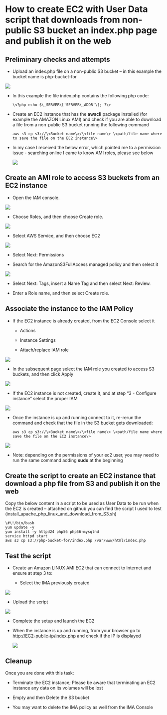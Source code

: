 # How to create EC2 with User Data script that downloads from non-public S3 bucket an index.php page and publish it on the web

## Preliminary checks and attempts

  - Upload an index.php file on a non-public S3 bucket – in this example
    the bucket name is php-bucket-for

![](.//media/image1.png)

  - In this example the file index.php contains the following php code:
    ```
    \<?php echo $\_SERVER\['SERVER\_ADDR'\]; ?\>
    ```
  - Create an EC2 instance that has the **awscli** package installed
    (for example the AMAZON Linux AMI) and check if you are able to
    download a file from a non-public S3 bucket running the following
    command
    ```
    aws s3 cp s3://\<Bucket name\>/\<file name\> \<path/file name where to save the file on the EC2 instance\>
    ```
  - In my case I received the below error, which pointed me to a permission issue - searching online I came to know AMI roles, please see below
    
    ![](.//media/image2.png)

## Create an AMI role to access S3 buckets from an EC2 instance

  - Open the IAM console.

![](.//media/image3.png)

  - Choose Roles, and then choose Create role.

![](.//media/image4.png)

  - Select AWS Service, and then choose EC2

![](.//media/image5.png)

  - Select Next: Permissions

  - Search for the AmazonS3FullAccess managed policy and then select it

![](.//media/image6.png)

  - Select Next: Tags, insert a Name Tag and then select Next: Review.

  - Enter a Role name, and then select Create role.

## Associate the instance to the IAM Policy

  - If the EC2 instance is already created, from the EC2 Console select
    it
    
      - Actions
    
      - Instance Settings
    
      - Attach/replace IAM role

![](.//media/image7.png)

  - In the subsequent page select the IAM role you created to access S3
    buckets, and then click Apply

![](.//media/image8.png)

  - If the EC2 instance is not created, create it, and at step “3 -
    Configure instance” select the proper IAM

![](.//media/image9.png)

  - Once the instance is up and running connect to it, re-rerun the
    command and check that the file in the S3 bucket gets downloaded:
    ```
    aws s3 cp s3://\<Bucket name\>/\<file name\> \<path/file name where
    save the file on the EC2 instance\>
    ```
    
![](.//media/image10.png)

  - Note: depending on the permissions of your ec2 user, you may need to
    run the same command adding **sudo** at the beginning

## Create the script to create an EC2 instance that download a php file from S3 and publish it on the web 

Copy the below content in a script to be used as User Data to be run
when the EC2 is created – attached on github you can find the script I
used to test (install\_apache\_php\_linux\_and\_download\_from\_S3.sh)
```
\#\!/bin/bash
yum update -y
yum install -y httpd24 php56 php56-mysqlnd
service httpd start
aws s3 cp s3://php-bucket-for/index.php /var/www/html/index.php
```
## Test the script

  - Create an Amazon LINUX AMI EC2 that can connect to Internet and
    ensure at step 3 to:
    
      - Select the IMA previously created

![](.//media/image11.png)

  - Upload the script

![](.//media/image12.png)

  - Complete the setup and launch the EC2

  - When the instance is up and running, from your browser go to
    <http://EC2-public-ip/index.php> and check if the IP is displayed
    
    ![](.//media/image13.png)

## Cleanup

Once you are done with this task:

  - Terminate the EC2 instance; Please be aware that terminating an EC2
    instance any data on its volumes will be lost

  - Empty and then Delete the S3 bucket

  - You may want to delete the IMA policy as well from the IMA Console
